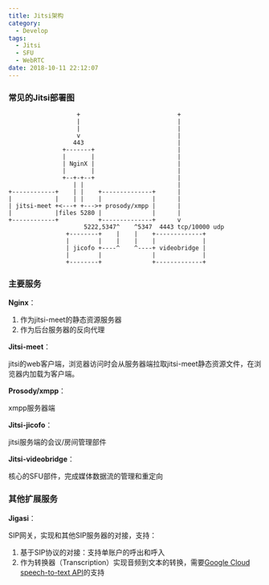 ```yaml
---
title: Jitsi架构
category:
  - Develop
tags:
  - Jitsi
  - SFU
  - WebRTC
date: 2018-10-11 22:12:07
---
```


### 常见的Jitsi部署图

```
                   +                           +
                   |                           |
                   |                           |
                   v                           |
                  443                          |
               +-------+                       |
               |       |                       |
               | NginX |                       |
               |       |                       |
               +--+-+--+                       |
                  | |                          |
+------------+    | |    +--------------+      |
|            |    | |    |              |      |
| jitsi-meet +<---+ +--->+ prosody/xmpp |      |
|            |files 5280 |              |      |
+------------+           +--------------+      v
                     5222,5347^    ^5347  4443 tcp/10000 udp
                +--------+    |    |    +-------------+
                |        |    |    |    |             |
                | jicofo +----^    ^----+ videobridge |
                |        |              |             |
                +--------+              +-------------+
```



### 主要服务

**Nginx**：

1. 作为jitsi-meet的静态资源服务器
2. 作为后台服务器的反向代理

**Jitsi-meet**：

jitsi的web客户端，浏览器访问时会从服务器端拉取jitsi-meet静态资源文件，在浏览器内加载为客户端。

**Prosody/xmpp**：

xmpp服务器端

**Jitsi-jicofo**：

jitsi服务端的会议/房间管理部件

**Jitsi-videobridge**：

核心的SFU部件，完成媒体数据流的管理和重定向

### 其他扩展服务

**Jigasi**：

SIP网关，实现和其他SIP服务器的对接，支持：

1. 基于SIP协议的对接：支持单账户的呼出和呼入
2. 作为转换器（Transcription）实现音频到文本的转换，需要[Google Cloud speech-to-text API](https://cloud.google.com/speech/)的支持